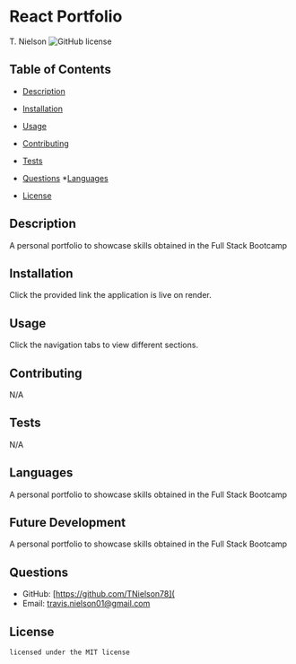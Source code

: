 # React Portfolio
   T. Nielson
![GitHub license](https://img.shields.io/badge/license-MIT-blue.svg)
## Table of Contents
* [Description](#description)
* [Installation](#installation)
* [Usage](#usage)
* [Contributing](#contributing)
* [Tests](#tests)
* [Questions](#questions)
*[Languages](#languages) 

* [License](#license)

## Description
A personal portfolio to showcase skills obtained in the Full Stack Bootcamp
## Installation
Click the provided link the application is live on render.
## Usage
Click the navigation tabs to view different sections.
## Contributing
N/A
## Tests
N/A
## Languages
A personal portfolio to showcase skills obtained in the Full Stack Bootcamp
## Future Development
A personal portfolio to showcase skills obtained in the Full Stack Bootcamp
## Questions
* GitHub: [https://github.com/TNielson78](
* Email: travis.nielson01@gmail.com
## License   
    licensed under the MIT license



